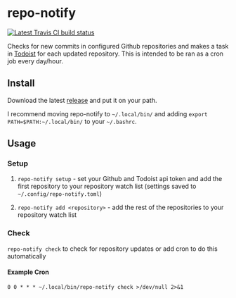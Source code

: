 # repo-notify

[![Latest Travis CI build status](https://travis-ci.org/kdeal/repo-notify.png)](https://travis-ci.org/kdeal/repo-notify)

Checks for new commits in configured Github repositories and makes a task in
[Todoist](https://en.todoist.com/) for each updated repository.  This is
intended to be ran as a cron job every day/hour.

## Install

Download the latest [release](https://github.com/kdeal/alfred-datetime/releases)
and put it on your path.

I recommend moving repo-notify to `~/.local/bin/` and adding
`export PATH=$PATH:~/.local/bin/` to your `~/.bashrc`.

## Usage

### Setup
1. `repo-notify setup` - set your Github and Todoist api token and add
   the first repository to your repository watch list (settings saved to
    `~/.config/repo-notify.toml`)

1. `repo-notify add <repository>` - add the rest of the repositories to
   your repository watch list


### Check
`repo-notify check` to check for repository updates or add cron to do this
automatically

#### Example Cron

    0 0 * * * ~/.local/bin/repo-notify check >/dev/null 2>&1
